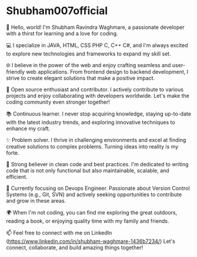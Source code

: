 # Shubham007official
👋 Hello, world! I'm Shubham Ravindra Waghmare, a passionate developer with a thirst for learning and a love for coding.

💻 I specialize in JAVA, HTML, CSS PHP C, C++ C#, and I'm always excited to explore new technologies and frameworks to expand my skill set.

🌐 I believe in the power of the web and enjoy crafting seamless and user-friendly web applications. From frontend design to backend development, I strive to create elegant solutions that make a positive impact.

🚀 Open source enthusiast and contributor. I actively contribute to various projects and enjoy collaborating with developers worldwide. Let's make the coding community even stronger together!

📚 Continuous learner. I never stop acquiring knowledge, staying up-to-date with the latest industry trends, and exploring innovative techniques to enhance my craft.

✨ Problem solver. I thrive in challenging environments and excel at finding creative solutions to complex problems. Turning ideas into reality is my forte.

🌟 Strong believer in clean code and best practices. I'm dedicated to writing code that is not only functional but also maintainable, scalable, and efficient.

🎯 Currently focusing on Devops Engineer. Passionate about Version Control Systems (e.g., Git, SVN) and actively seeking opportunities to contribute and grow in these areas.

🌍 When I'm not coding, you can find me exploring the great outdoors, reading a book, or enjoying quality time with my family and friends.

📫 Feel free to connect with me on LinkedIn (https://www.linkedin.com/in/shubham-waghmare-1436b7234/)  Let's connect, collaborate, and build amazing things together!
